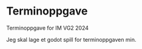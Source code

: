 # Terminoppgave
Terminoppgave for IM VG2 2024

Jeg skal lage et godot spill for terminoppgaven min.
